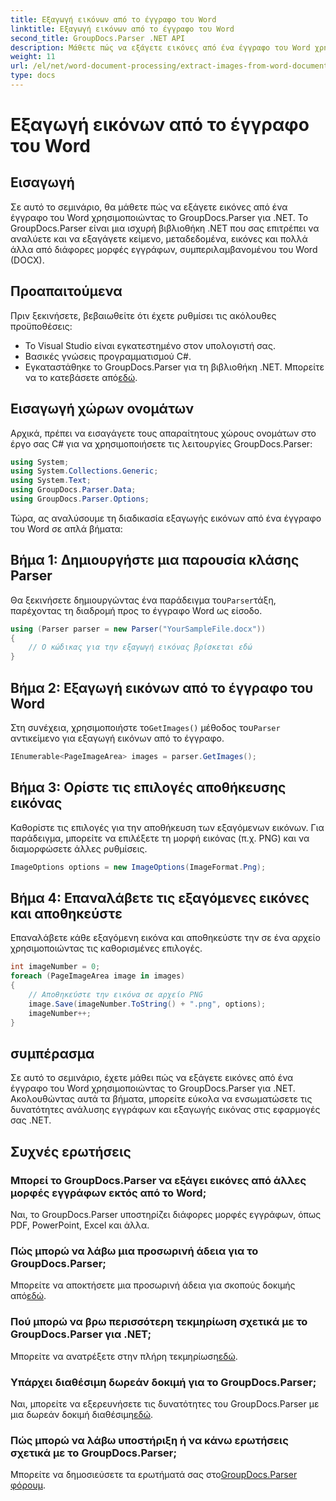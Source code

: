 ```yaml
---
title: Εξαγωγή εικόνων από το έγγραφο του Word
linktitle: Εξαγωγή εικόνων από το έγγραφο του Word
second_title: GroupDocs.Parser .NET API
description: Μάθετε πώς να εξάγετε εικόνες από ένα έγγραφο του Word χρησιμοποιώντας το GroupDocs.Parser για .NET. Αυτό το σεμινάριο παρέχει οδηγίες βήμα προς βήμα για την ενσωμάτωση εικόνας στο .NET σας.
weight: 11
url: /el/net/word-document-processing/extract-images-from-word-document/
type: docs
---
```

# Εξαγωγή εικόνων από το έγγραφο του Word

## Εισαγωγή
Σε αυτό το σεμινάριο, θα μάθετε πώς να εξάγετε εικόνες από ένα έγγραφο του Word χρησιμοποιώντας το GroupDocs.Parser για .NET. Το GroupDocs.Parser είναι μια ισχυρή βιβλιοθήκη .NET που σας επιτρέπει να αναλύετε και να εξαγάγετε κείμενο, μεταδεδομένα, εικόνες και πολλά άλλα από διάφορες μορφές εγγράφων, συμπεριλαμβανομένου του Word (DOCX).
## Προαπαιτούμενα
Πριν ξεκινήσετε, βεβαιωθείτε ότι έχετε ρυθμίσει τις ακόλουθες προϋποθέσεις:
- Το Visual Studio είναι εγκατεστημένο στον υπολογιστή σας.
- Βασικές γνώσεις προγραμματισμού C#.
- Εγκαταστάθηκε το GroupDocs.Parser για τη βιβλιοθήκη .NET. Μπορείτε να το κατεβάσετε από[εδώ](https://releases.groupdocs.com/parser/net/).
## Εισαγωγή χώρων ονομάτων
Αρχικά, πρέπει να εισαγάγετε τους απαραίτητους χώρους ονομάτων στο έργο σας C# για να χρησιμοποιήσετε τις λειτουργίες GroupDocs.Parser:
```csharp
using System;
using System.Collections.Generic;
using System.Text;
using GroupDocs.Parser.Data;
using GroupDocs.Parser.Options;
```
Τώρα, ας αναλύσουμε τη διαδικασία εξαγωγής εικόνων από ένα έγγραφο του Word σε απλά βήματα:
## Βήμα 1: Δημιουργήστε μια παρουσία κλάσης Parser
 Θα ξεκινήσετε δημιουργώντας ένα παράδειγμα του`Parser`τάξη, παρέχοντας τη διαδρομή προς το έγγραφο Word ως είσοδο.
```csharp
using (Parser parser = new Parser("YourSampleFile.docx"))
{
    // Ο κώδικας για την εξαγωγή εικόνας βρίσκεται εδώ
}
```
## Βήμα 2: Εξαγωγή εικόνων από το έγγραφο του Word
 Στη συνέχεια, χρησιμοποιήστε το`GetImages()` μέθοδος του`Parser` αντικείμενο για εξαγωγή εικόνων από το έγγραφο.
```csharp
IEnumerable<PageImageArea> images = parser.GetImages();
```
## Βήμα 3: Ορίστε τις επιλογές αποθήκευσης εικόνας
Καθορίστε τις επιλογές για την αποθήκευση των εξαγόμενων εικόνων. Για παράδειγμα, μπορείτε να επιλέξετε τη μορφή εικόνας (π.χ. PNG) και να διαμορφώσετε άλλες ρυθμίσεις.
```csharp
ImageOptions options = new ImageOptions(ImageFormat.Png);
```
## Βήμα 4: Επαναλάβετε τις εξαγόμενες εικόνες και αποθηκεύστε
Επαναλάβετε κάθε εξαγόμενη εικόνα και αποθηκεύστε την σε ένα αρχείο χρησιμοποιώντας τις καθορισμένες επιλογές.
```csharp
int imageNumber = 0;
foreach (PageImageArea image in images)
{
    // Αποθηκεύστε την εικόνα σε αρχείο PNG
    image.Save(imageNumber.ToString() + ".png", options);
    imageNumber++;
}
```
## συμπέρασμα
Σε αυτό το σεμινάριο, έχετε μάθει πώς να εξάγετε εικόνες από ένα έγγραφο του Word χρησιμοποιώντας το GroupDocs.Parser για .NET. Ακολουθώντας αυτά τα βήματα, μπορείτε εύκολα να ενσωματώσετε τις δυνατότητες ανάλυσης εγγράφων και εξαγωγής εικόνας στις εφαρμογές σας .NET.

## Συχνές ερωτήσεις
### Μπορεί το GroupDocs.Parser να εξάγει εικόνες από άλλες μορφές εγγράφων εκτός από το Word;
Ναι, το GroupDocs.Parser υποστηρίζει διάφορες μορφές εγγράφων, όπως PDF, PowerPoint, Excel και άλλα.
### Πώς μπορώ να λάβω μια προσωρινή άδεια για το GroupDocs.Parser;
 Μπορείτε να αποκτήσετε μια προσωρινή άδεια για σκοπούς δοκιμής από[εδώ](https://purchase.groupdocs.com/temporary-license/).
### Πού μπορώ να βρω περισσότερη τεκμηρίωση σχετικά με το GroupDocs.Parser για .NET;
 Μπορείτε να ανατρέξετε στην πλήρη τεκμηρίωση[εδώ](https://tutorials.groupdocs.com/parser/net/).
### Υπάρχει διαθέσιμη δωρεάν δοκιμή για το GroupDocs.Parser;
 Ναι, μπορείτε να εξερευνήσετε τις δυνατότητες του GroupDocs.Parser με μια δωρεάν δοκιμή διαθέσιμη[εδώ](https://releases.groupdocs.com/).
### Πώς μπορώ να λάβω υποστήριξη ή να κάνω ερωτήσεις σχετικά με το GroupDocs.Parser;
 Μπορείτε να δημοσιεύσετε τα ερωτήματά σας στο[GroupDocs.Parser φόρουμ](https://forum.groupdocs.com/c/parser/17).
